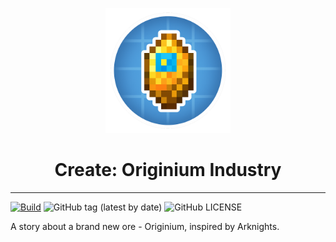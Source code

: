 <p align="center"><img src="./.idea/icon.png" alt="Logo" width="200"></p>
<h1 align="center">Create: Originium Industry<br> 
</h1>

---

[![Build](https://github.com/kressety/Create-Originium-Industry/actions/workflows/build.yml/badge.svg)](https://github.com/kressety/Create-Originium-Industry/actions/workflows/build.yml)
![GitHub tag (latest by date)](https://img.shields.io/github/v/tag/kressety/Create-Originium-Industry?sort=date&label=Version)
![GitHub LICENSE](https://img.shields.io/github/license/Creators-of-Create/Create)

A story about a brand new ore -  Originium, inspired by Arknights. 
